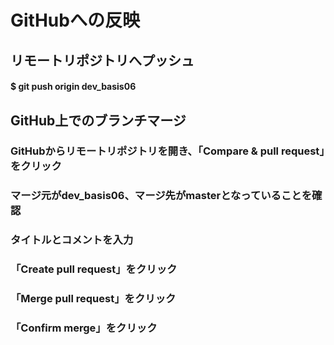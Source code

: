 # GitHubへの反映

## リモートリポジトリへプッシュ

#### $ git push origin dev_basis06

## GitHub上でのブランチマージ

### GitHubからリモートリポジトリを開き、「Compare & pull request」をクリック

### マージ元がdev_basis06、マージ先がmasterとなっていることを確認

### タイトルとコメントを入力

### 「Create pull request」をクリック

### 「Merge pull request」をクリック

### 「Confirm merge」をクリック